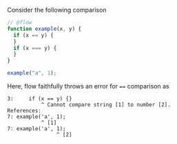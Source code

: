 Consider the following comparison

```javascript
// @flow
function example(x, y) {
  if (x == y) {
  }
  if (x === y) {
  }
}

example("a", 1);
```

Here, flow faithfully throws an error for `==` comparison as

```
3:     if (x == y) {}
           ^ Cannot compare string [1] to number [2].
References:
7: example('a', 1);
           ^ [1]
7: example('a', 1);
                ^ [2]
```

